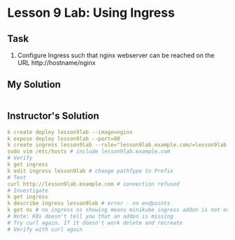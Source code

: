 # Lesson 9 Lab: Using Ingress

## Task

1. Configure Ingress such that nginx webserver can be reached on the URL http://hostname/nginx

## My Solution
```yaml

```

## Instructor's Solution

```yaml
k create deploy lesson9lab --image=nginx
k expose deploy lesson9lab --port=80
k create ingress lesson9lab --rule="lesson9lab.example.com/=lesson9lab:80"
sudo vim /etc/hosts # include lesson9lab.example.com
# Verify
k get ingress
k edit ingress lesson9lab # change pathType to Prefix
# Test
curl http://lesson9lab.example.com # connection refused
# Investigate
k get ingress
k describe ingress lesson9lab # error - no endpoints
k get ns # no ingress ns showing means minikube ingress addon is not enabled
# Note: K8s doesn't tell you that an addon is missing
# Try curl again. If it doesn't work delete and recreate
# Verify with curl again
```
